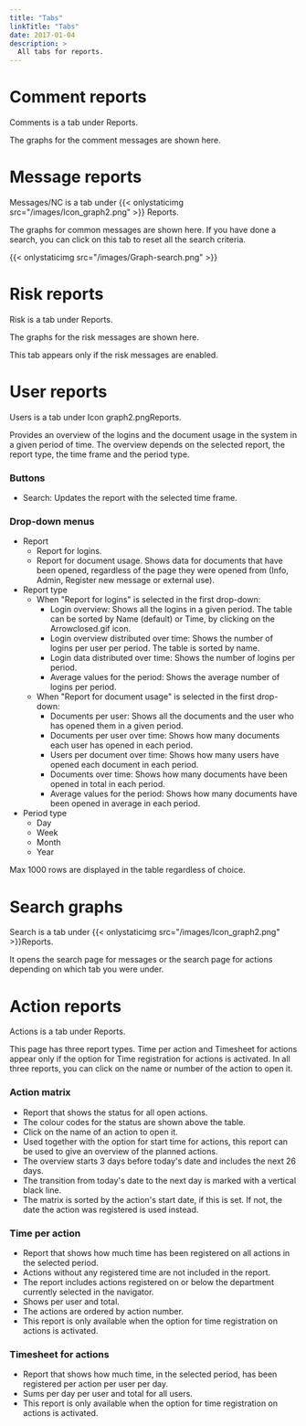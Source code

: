 ```yaml
---
title: "Tabs"
linkTitle: "Tabs"
date: 2017-01-04
description: >
  All tabs for reports.
---
```

# Comment reports

Comments is a tab under Reports.

The graphs for the comment messages are shown here. 

# Message reports
Messages/NC is a tab under {{< onlystaticimg src="/images/Icon_graph2.png" >}} Reports.

The graphs for common messages are shown here. If you have done a search, you can click on this tab to reset all the search criteria.

{{< onlystaticimg src="/images/Graph-search.png" >}}

# Risk reports
Risk is a tab under Reports.

The graphs for the risk messages are shown here.

This tab appears only if the risk messages are enabled.

# User reports
Users is a tab under Icon graph2.pngReports.

Provides an overview of the logins and the document usage in the system in a given period of time. The overview depends on the selected report, the report type, the time frame and the period type.

### Buttons

- Search: Updates the report with the selected time frame.

### Drop-down menus

- Report
  - Report for logins.
  - Report for document usage. Shows data for documents that have been opened, regardless of the page they were opened from (Info, Admin, Register new message or external use).
- Report type
  - When "Report for logins" is selected in the first drop-down:
    - Login overview: Shows all the logins in a given period. The table can be sorted by Name (default) or Time, by clicking on the Arrowclosed.gif icon.
    - Login overview distributed over time: Shows the number of logins per user per period. The table is sorted by name.
    - Login data distributed over time: Shows the number of logins per period.
    - Average values for the period: Shows the average number of logins per period.
  - When "Report for document usage" is selected in the first drop-down:
    - Documents per user: Shows all the documents and the user who has opened them in a given period.
    - Documents per user over time: Shows how many documents each user has opened in each period.
    - Users per document over time: Shows how many users have opened each document in each period.
    - Documents over time: Shows how many documents have been opened in total in each period.
    - Average values for the period: Shows how many documents have been opened in average in each period.
- Period type
  - Day
  - Week
  - Month
  - Year

Max 1000 rows are displayed in the table regardless of choice. 

# Search graphs
Search is a tab under {{< onlystaticimg src="/images/Icon_graph2.png" >}}Reports.

It opens the search page for messages or the search page for actions depending on which tab you were under. 

# Action reports
Actions is a tab under Reports.

This page has three report types. Time per action and Timesheet for actions appear only if the option for Time registration for actions is activated. In all three reports, you can click on the name or number of the action to open it.

### Action matrix

- Report that shows the status for all open actions.
- The colour codes for the status are shown above the table.
- Click on the name of an action to open it.
- Used together with the option for start time for actions, this report can be used to give an overview of the planned actions.
- The overview starts 3 days before today's date and includes the next 26 days.
- The transition from today's date to the next day is marked with a vertical black line.
- The matrix is sorted by the action's start date, if this is set. If not, the date the action was registered is used instead.

### Time per action

- Report that shows how much time has been registered on all actions in the selected period.
- Actions without any registered time are not included in the report.
- The report includes actions registered on or below the department currently selected in the navigator.
- Shows per user and total.
- The actions are ordered by action number.
- This report is only available when the option for time registration on actions is activated.

### Timesheet for actions

- Report that shows how much time, in the selected period, has been registered per action per user per day.
- Sums per day per user and total for all users.
- This report is only available when the option for time registration on actions is activated.
